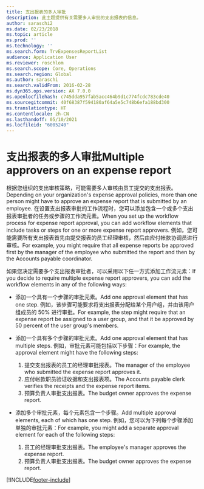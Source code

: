 ```yaml
---
title: 支出报表的多人审批
description: 此主题提供有关需要多人审批的支出报表的信息。
author: saraschi2
ms.date: 02/23/2018
ms.topic: article
ms.prod: ''
ms.technology: ''
ms.search.form: TrvExpensesReportList
audience: Application User
ms.reviewer: roschlom
ms.search.scope: Core, Operations
ms.search.region: Global
ms.author: saraschi
ms.search.validFrom: 2016-02-28
ms.dyn365.ops.version: AX 7.0.0
ms.openlocfilehash: c745dda957fab5acc464b9d1c774fcdc783cde40
ms.sourcegitcommit: 40f68387f594180af64a5e5c748b6efa188bd300
ms.translationtype: HT
ms.contentlocale: zh-CN
ms.lasthandoff: 05/10/2021
ms.locfileid: "6005240"
---
```

# <a name="multiple-approvers-on-an-expense-report"></a><span data-ttu-id="951a4-103">支出报表的多人审批</span><span class="sxs-lookup"><span data-stu-id="951a4-103">Multiple approvers on an expense report</span></span>

<span data-ttu-id="951a4-104">根据您组织的支出审核策略，可能需要多人审核由员工提交的支出报表。</span><span class="sxs-lookup"><span data-stu-id="951a4-104">Depending on your organization's expense approval policies, more than one person might have to approve an expense report that is submitted by an employee.</span></span> <span data-ttu-id="951a4-105">在设置支出报表审批的工作流程时，您可以添加包含一个或多个支出报表审批者的任务或步骤的工作流元素。</span><span class="sxs-lookup"><span data-stu-id="951a4-105">When you set up the workflow process for expense report approval, you can add workflow elements that include tasks or steps for one or more expense report approvers.</span></span> <span data-ttu-id="951a4-106">例如，您可能需要所有支出报表首先由提交报表的员工经理审核，然后由应付帐款协调员进行审核。</span><span class="sxs-lookup"><span data-stu-id="951a4-106">For example, you might require that all expense reports be approved first by the manager of the employee who submitted the report and then by the Accounts payable coordinator.</span></span>

<span data-ttu-id="951a4-107">如果您决定需要多个支出报表审批者，可以采用以下任一方式添加工作流元素：</span><span class="sxs-lookup"><span data-stu-id="951a4-107">If you decide to require multiple expense report approvers, you can add the workflow elements in any of the following ways:</span></span>

- <span data-ttu-id="951a4-108">添加一个具有一个步骤的审批元素。</span><span class="sxs-lookup"><span data-stu-id="951a4-108">Add one approval element that has one step.</span></span> <span data-ttu-id="951a4-109">例如，该步骤可能要求将支出报表分配给某个用户组，并由该用户组成员的 50% 进行审批。</span><span class="sxs-lookup"><span data-stu-id="951a4-109">For example, the step might require that an expense report be assigned to a user group, and that it be approved by 50 percent of the user group's members.</span></span>
- <span data-ttu-id="951a4-110">添加一个具有多个步骤的审批元素。</span><span class="sxs-lookup"><span data-stu-id="951a4-110">Add one approval element that has multiple steps.</span></span> <span data-ttu-id="951a4-111">例如，审批元素可能包括以下步骤：</span><span class="sxs-lookup"><span data-stu-id="951a4-111">For example, the approval element might have the following steps:</span></span>

    1. <span data-ttu-id="951a4-112">提交支出报表的员工的经理审批报表。</span><span class="sxs-lookup"><span data-stu-id="951a4-112">The manager of the employee who submitted the expense report approves it.</span></span>
    2. <span data-ttu-id="951a4-113">应付帐款职员验证收据和支出报表项。</span><span class="sxs-lookup"><span data-stu-id="951a4-113">The Accounts payable clerk verifies the receipts and the expense report items.</span></span>
    3. <span data-ttu-id="951a4-114">预算负责人审批支出报表。</span><span class="sxs-lookup"><span data-stu-id="951a4-114">The budget owner approves the expense report.</span></span>

- <span data-ttu-id="951a4-115">添加多个审批元素，每个元素包含一个步骤。</span><span class="sxs-lookup"><span data-stu-id="951a4-115">Add multiple approval elements, each of which has one step.</span></span> <span data-ttu-id="951a4-116">例如，您可以为下列每个步骤添加单独的审批元素：</span><span class="sxs-lookup"><span data-stu-id="951a4-116">For example, you might add a separate approval element for each of the following steps:</span></span>

    1. <span data-ttu-id="951a4-117">员工的经理审批支出报表。</span><span class="sxs-lookup"><span data-stu-id="951a4-117">The employee's manager approves the expense report.</span></span>
    2. <span data-ttu-id="951a4-118">预算负责人审批支出报表。</span><span class="sxs-lookup"><span data-stu-id="951a4-118">The budget owner approves the expense report.</span></span>


[!INCLUDE[footer-include](../includes/footer-banner.md)]
